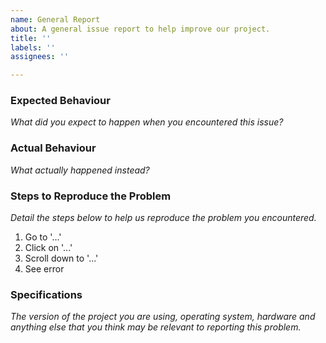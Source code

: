 ```yaml
---
name: General Report
about: A general issue report to help improve our project.
title: ''
labels: ''
assignees: ''

---
```


### Expected Behaviour 

_What did you expect to happen when you encountered this issue?_

### Actual Behaviour

_What actually happened instead?_

### Steps to Reproduce the Problem

_Detail the steps below to help us reproduce the problem you encountered._

  1. Go to '...'
  1. Click on '...'
  1. Scroll down to '...'
  1. See error

### Specifications

_The version of the project you are using, operating system, hardware and anything else that you think may be relevant to reporting this problem._
